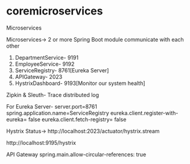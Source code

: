 # coremicroservices
Microservices


Microservices->
2 or more Spring Boot module communicate with each other

1. DepartmentService- 9191
2. EmployeeService- 9192
3. ServiceRegistry- 8761[Eureka Server]
4. APIGateway- 2023
5. HystrixDashboard- 9193[Monitor our system health]

Zipkin & Sleuth- Trace distributed log

For Eureka Server-
server.port=8761
spring.application.name=ServiceRegistry
eureka.client.register-with-eureka= false
eureka.client.fetch-registry= false

Hystrix Status->
http://localhost:2023/actuator/hystrix.stream

http://localhost:9195/hystrix

API Gateway
spring.main.allow-circular-references: true
